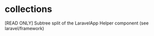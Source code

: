 # collections

[READ ONLY] Subtree split of the LaravelApp Helper component (see laravel/framework)
